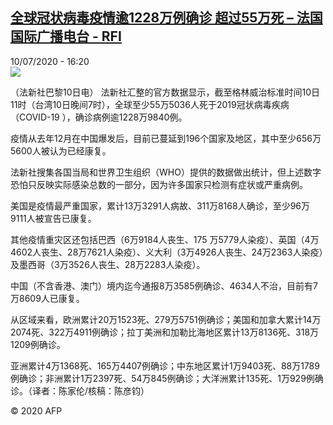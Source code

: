 <!--1594396584000-->
[全球冠状病毒疫情逾1228万例确诊 超过55万死 – 法国国际广播电台 - RFI](http://www.rfi.fr//cn/contenu/20200710-%E5%85%A8%E7%90%83%E5%86%A0%E7%8A%B6%E7%97%85%E6%AF%92%E7%96%AB%E6%83%85%E9%80%BE1228%E4%B8%87%E4%BE%8B%E7%A1%AE%E8%AF%8A-%E8%B6%85%E8%BF%8755%E4%B8%87%E6%AD%BB)
------

<div>10/07/2020 - 16:20</div><img src="https://s.rfi.fr/media/display/43dfec68-c2bf-11ea-85e8-005056bf87d6/w:310/p:16x9/int0021b.200710222004.jpg"><div class="t-content__body u-clearfix"><div class="m-interstitial"></div><p>（法新社巴黎10日电）    法新社汇整的官方数据显示，截至格林威治标准时间10日11时（台湾10日晚间7时），全球至少55万5036人死于2019冠状病毒疾病（COVID-19 ），确诊病例逾1228万9840例。</p><p>    疫情从去年12月在中国爆发后，目前已蔓延到196个国家及地区，其中至少656万5600人被认为已经康复。</p><p>    法新社搜集各国当局和世界卫生组织（WHO）提供的数据做出统计，但上述数字恐怕只反映实际感染总数的一部分，因为许多国家只检测有症状或严重病例。</p><p>    美国是疫情最严重国家，累计13万3291人病故、311万8168人确诊，至少96万9111人被宣告已康复。</p><p>    其他疫情重灾区还包括巴西（6万9184人丧生、175 万5779人染疫）、英国（4万4602人丧生、28万7621人染疫）、义大利（3万4926人丧生、24万2363人染疫）及墨西哥（3万3526人丧生、28万2283人染疫）。</p><p>    中国（不含香港、澳门）境内迄今通报8万3585例确诊、4634人不治，目前有7万8609人已康复。</p><p>    从区域来看，欧洲累计20万1523死、279万5751例确诊；美国和加拿大累计14万2074死、322万4911例确诊；拉丁美洲和加勒比海地区累计13万8136死、318万1209例确诊。</p><p>    亚洲累计4万1368死、165万4407例确诊；中东地区累计1万9403死、88万1789例确诊；非洲累计1万2397死、54万845例确诊；大洋洲累计135死、1万929例确诊。（译者：陈家伦/核稿：陈彦钧）</p><p class="t-copyright">© 2020 AFP</p>        </div>
